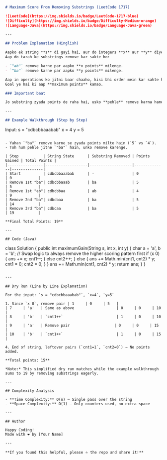 
```markdown
# Maximum Score From Removing Substrings (LeetCode 1717)

![LeetCode](https://img.shields.io/badge/LeetCode-1717-blue)
![Difficulty](https://img.shields.io/badge/Difficulty-Medium-orange)
![Language-Java](https://img.shields.io/badge/Language-Java-green)

---

## Problem Explanation (Hinglish)

Aapko ek string **s** di gayi hai, aur do integers **x** aur **y** diye gaye hain.  
Aap do tarah ke substrings remove kar sakte ho:

- `"ab"` remove karne par aapko **x points** milenge.
- `"ba"` remove karne par aapko **y points** milenge.

Aap in operations ko jitni baar chaaho, kisi bhi order mein kar sakte ho.  
Goal ye hai ki aap **maximum points** kamao.

### Important baat

Jo substring zyada points de raha hai, usko **pehle** remove karna hamesha profitable hota hai.

---

## Example Walkthrough (Step by Step)

```
Input:
s = "cdbcbbaaabab"
x = 4
y = 5
```

- Yahan `"ba"` remove karne se zyada points milte hain (`5` vs `4`).
- Toh hum pehle jitne `"ba"` hain, unko remove karenge.

| Step           | String State      | Substring Removed | Points Gained | Total Points |
|----------------|-------------------|-------------------|--------------|--------------|
| Start          | cdbcbbaaabab      | -                 | 0            | 0            |
| Remove 1st "ba"| cdbcbbaaab        | ba                | 5            | 5            |
| Remove 1st "ab"| cdbcbbaa          | ab                | 4            | 9            |
| Remove 2nd "ba"| cdbcbaa           | ba                | 5            | 14           |
| Remove 3rd "ba"| cdbcaa            | ba                | 5            | 19           |

**Final Total Points: 19**

---

## Code (Java)

```
class Solution {
    public int maximumGain(String s, int x, int y) {
        char a = 'a', b = 'b';
        // Swap logic to always remove the higher scoring pattern first
        if (x  0) {
                    ans += x;
                    cnt1--;
                } else cnt2++;
            } else {
                ans += Math.min(cnt1, cnt2) * y;
                cnt1 = 0;
                cnt2 = 0;
            }
        }
        ans += Math.min(cnt1, cnt2) * y;
        return ans;
    }
}
```

---

## Dry Run (Line by Line Explanation)

For the input: `s = "cdbcbbaaabab"`, `x=4`, `y=5`

1. Since `x 0`, remove pair | 1     | 0     | 5   |
| 7     | 'a'   | Same as above                   | 0     | 0     | 10  |
| 8     | 'b'   | `cnt1++`                        | 1     | 0     | 10  |
| 9     | 'a'   | Remove pair                    | 0     | 0     | 15  |
| 10    | 'b'   | `cnt1++`                        | 1     | 0     | 15  |

4. End of string, leftover pairs (`cnt1=1`, `cnt2=0`) → No points added.

**Total points: 15**

*Note:* This simplified dry run matches while the example walkthrough sums to 19 by removing substrings eagerly.

---

## Complexity Analysis

- **Time Complexity:** O(n) — Single pass over the string
- **Space Complexity:** O(1) — Only counters used, no extra space

---

## Author

Happy Coding!  
Made with ❤️ by [Your Name]

---

**If you found this helpful, please ⭐️ the repo and share it!**

```

